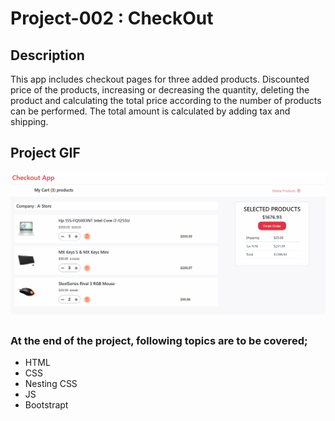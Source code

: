 # Project-002 : CheckOut

## Description

This app includes checkout pages for three added products. Discounted price of the products, increasing or decreasing the quantity, deleting the product and calculating the total price according to the number of products can be performed. The total amount is calculated by adding tax and shipping.

## Project GIF

![Project Snapshot](/assets/checkout.gif)

### At the end of the project, following topics are to be covered;

- HTML
- CSS
- Nesting CSS
- JS
- Bootstrapt
